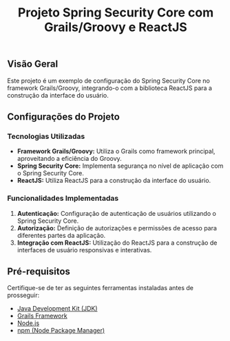 

<header>
    <h1>Projeto Spring Security Core com Grails/Groovy e ReactJS</h1>
</header>

<section>
    <h2>Visão Geral</h2>
    <p>Este projeto é um exemplo de configuração do Spring Security Core no framework Grails/Groovy, integrando-o com a biblioteca ReactJS para a construção da interface do usuário.</p>
</section>

<section>
    <h2>Configurações do Projeto</h2>
    <h3>Tecnologias Utilizadas</h3>
    <ul>
        <li><strong>Framework Grails/Groovy:</strong> Utiliza o Grails como framework principal, aproveitando a eficiência do Groovy.</li>
        <li><strong>Spring Security Core:</strong> Implementa segurança no nível de aplicação com o Spring Security Core.</li>
        <li><strong>ReactJS:</strong> Utiliza ReactJS para a construção da interface do usuário.</li>
    </ul>
  <h3>Funcionalidades Implementadas</h3>
  <ol>
      <li><strong>Autenticação:</strong> Configuração de autenticação de usuários utilizando o Spring Security Core.</li>
      <li><strong>Autorização:</strong> Definição de autorizações e permissões de acesso para diferentes partes da aplicação.</li>
      <li><strong>Integração com ReactJS:</strong> Utilização do ReactJS para a construção de interfaces de usuário responsivas e interativas.</li>
  </ol>
</section>
<section>
    <h2>Pré-requisitos</h2>
    <p>Certifique-se de ter as seguintes ferramentas instaladas antes de prosseguir:</p>
    <ul>
        <li><a href="https://www.oracle.com/java/technologies/javase-downloads.html">Java Development Kit (JDK)</a></li>
        <li><a href="https://grails.org/">Grails Framework</a></li>
        <li><a href="https://nodejs.org/">Node.js</a></li>
        <li><a href="https://www.npmjs.com/">npm (Node Package Manager)</a></li>
    </ul>
</section>
